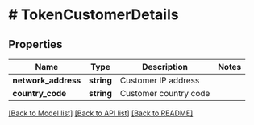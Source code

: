 # # TokenCustomerDetails

## Properties

Name | Type | Description | Notes
------------ | ------------- | ------------- | -------------
**network_address** | **string** | Customer IP address |
**country_code** | **string** | Customer country code |

[[Back to Model list]](../../README.md#models) [[Back to API list]](../../README.md#endpoints) [[Back to README]](../../README.md)
